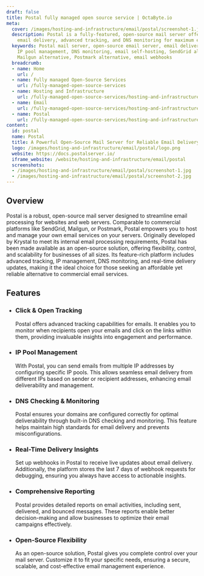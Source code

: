 ```yaml
---
draft: false
title: Postal fully managed open source service | OctaByte.io
meta:
  cover: /images/hosting-and-infrastructure/email/postal/screenshot-1.jpg
  description: Postal is a fully-featured, open-source mail server offering reliable
    email delivery, advanced tracking, and DNS monitoring for maximum efficiency.
  keywords: Postal mail server, open-source email server, email delivery tracking,
    IP pool management, DNS monitoring, email self-hosting, SendGrid alternative,
    Mailgun alternative, Postmark alternative, email webhooks
  breadcrumb:
  - name: Home
    url: /
  - name: Fully managed Open-Source Services
    url: /fully-managed-open-source-services
  - name: Hosting and Infrastructure
    url: /fully-managed-open-source-services/hosting-and-infrastructure
  - name: Email
    url: /fully-managed-open-source-services/hosting-and-infrastructure/email
  - name: Postal
    url: /fully-managed-open-source-services/hosting-and-infrastructure/email/postal
content:
  id: postal
  name: Postal
  title: A Powerful Open-Source Mail Server for Reliable Email Delivery
  logo: /images/hosting-and-infrastructure/email/postal/logo.png
  website: https://docs.postalserver.io/
  iframe_website: /website/hosting-and-infrastructure/email/postal
  screenshots:
  - /images/hosting-and-infrastructure/email/postal/screenshot-1.jpg
  - /images/hosting-and-infrastructure/email/postal/screenshot-2.jpg
---
```


## Overview

Postal is a robust, open-source mail server designed to streamline email processing for websites and web servers. Comparable to commercial platforms like SendGrid, Mailgun, or Postmark, Postal empowers you to host and manage your own email services on your servers. Originally developed by Krystal to meet its internal email processing requirements, Postal has been made available as an open-source solution, offering flexibility, control, and scalability for businesses of all sizes. Its feature-rich platform includes advanced tracking, IP management, DNS monitoring, and real-time delivery updates, making it the ideal choice for those seeking an affordable yet reliable alternative to commercial email services.

## Features

- ### Click & Open Tracking

  Postal offers advanced tracking capabilities for emails. It enables you to monitor when recipients open your emails and click on the links within them, providing invaluable insights into engagement and performance.

- ### IP Pool Management

  With Postal, you can send emails from multiple IP addresses by configuring specific IP pools. This allows seamless email delivery from different IPs based on sender or recipient addresses, enhancing email deliverability and management.

- ### DNS Checking & Monitoring

  Postal ensures your domains are configured correctly for optimal deliverability through built-in DNS checking and monitoring. This feature helps maintain high standards for email delivery and prevents misconfigurations.

- ### Real-Time Delivery Insights

  Set up webhooks in Postal to receive live updates about email delivery. Additionally, the platform stores the last 7 days of webhook requests for debugging, ensuring you always have access to actionable insights.

- ### Comprehensive Reporting

  Postal provides detailed reports on email activities, including sent, delivered, and bounced messages. These reports enable better decision-making and allow businesses to optimize their email campaigns effectively.

- ### Open-Source Flexibility

  As an open-source solution, Postal gives you complete control over your mail server. Customize it to fit your specific needs, ensuring a secure, scalable, and cost-effective email management experience.
